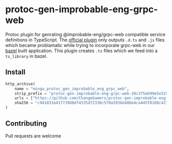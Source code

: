 # protoc-gen-improbable-eng-grpc-web

Protoc plugin for genrating @improbable-eng/grpc-web compatible service definitions in TypeScript. The [official plugin](https://github.com/improbable-eng/ts-protoc-gen) only outputs `.d.ts` and `.js` files which became problamatic while trying to incorporate grpc-web in our [bazel](https://bazel.build/) built application. This plugin creates `.ts` files which we feed into a `ts_library` in bazel.

## Install

```python
http_archive(
    name = "minga_protoc_gen_improbable_eng_grpc_web",
    strip_prefix = "protoc-gen-improbable-eng-grpc-web-20c375eb99e5e32524613d5baff91964ada66fc0",
    urls = ["https://github.com/ChangeGamers/protoc-gen-improbable-eng-grpc-web/archive/20c375eb99e5e32524613d5baff91964ada66fc0.zip"],
    sha256 = "c941033a41f73988df4535d72330c5f0a593bb48bb4ca445f8168c427e59e5dd",
)
```

## Contributing

Pull requests are welcome
